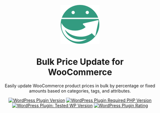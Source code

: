 <p align="center">
    <img alt="Icon" src="icon.png" width="128" height="128">
</p>

<h1 align="center">Bulk Price Update for WooCommerce</h1>

<p align="center">
    Easily update WooCommerce product prices in bulk by percentage or fixed amounts based on categories, tags, and attributes.
</p>

<p align="center">
    <a href="https://wordpress.org/plugins/wh-bulk-price-update-for-woocommerce/"><img src="https://img.shields.io/wordpress/plugin/v/wh-bulk-price-update-for-woocommerce" alt="WordPress Plugin Version"></a>
    <a href="https://wordpress.org/plugins/wh-bulk-price-update-for-woocommerce/"><img src="https://img.shields.io/wordpress/plugin/required-php/wh-bulk-price-update-for-woocommerce" alt="WordPress Plugin Required PHP Version"></a>
    <a href="https://wordpress.org/plugins/wh-bulk-price-update-for-woocommerce/"><img src="https://img.shields.io/wordpress/plugin/tested/wh-bulk-price-update-for-woocommerce" alt="WordPress Plugin: Tested WP Version"></a>
    <a href="https://wordpress.org/plugins/wh-bulk-price-update-for-woocommerce/"><img src="https://img.shields.io/wordpress/plugin/stars/wh-bulk-price-update-for-woocommerce" alt="WordPress Plugin Rating"></a>
</p>


